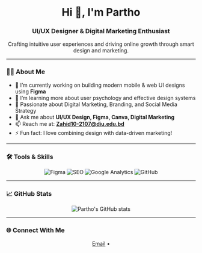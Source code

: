 <h1 align="center">Hi 👋, I'm Partho</h1>
<h3 align="center">UI/UX Designer & Digital Marketing Enthusiast</h3>

<p align="center">
  Crafting intuitive user experiences and driving online growth through smart design and marketing.
</p>

---

### 👨‍💻 About Me

- 🔭 I’m currently working on building modern mobile & web UI designs using **Figma**
- 🌱 I’m learning more about user psychology and effective design systems
- 🧠 Passionate about Digital Marketing, Branding, and Social Media Strategy
- 💬 Ask me about **UI/UX Design, Figma, Canva, Digital Marketing**
- 📫 Reach me at: **Zahid10-2107@diu.edu.bd**
- ⚡ Fun fact: I love combining design with data-driven marketing!

---

### 🛠️ Tools & Skills

<p align="center">
  <img src="https://img.shields.io/badge/UI%2FUX-Figma-blue" alt="Figma" />
  <img src="https://img.shields.io/badge/Marketing-SEO-green" alt="SEO" />
  <img src="https://img.shields.io/badge/Analytics-Google_Analytics-yellow" alt="Google Analytics" />
  <img src="https://img.shields.io/badge/Platform-GitHub-black" alt="GitHub" />
</p>

---

### 📈 GitHub Stats

<p align="center">
  <img src="https://github-readme-stats.vercel.app/api?username=ParthoBD-UI&show_icons=true&theme=radical" alt="Partho's GitHub stats" />
</p>

---

### 🌐 Connect With Me

<p align="center">
  <a href="mailto:Zahid10-2107@diu.edu.bd">Email</a> •
</p>
